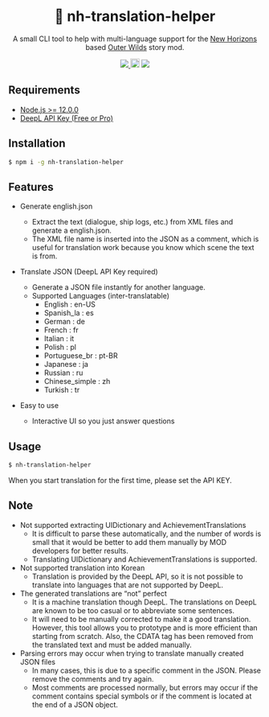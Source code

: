 <h1 align="center">📖 nh-translation-helper</h1>

<p align="center">
A small CLI tool to help with multi-language support for the <a href="https://nh.outerwildsmods.com">New Horizons</a> based <a href="https://www.mobiusdigitalgames.com/outer-wilds.html">Outer Wilds</a> story mod.
</p>
<p align="center">
  <a href="https://github.com/96-38/bitbank-trailing-stop/blob/master/LICENSE">
    <img src="https://img.shields.io/badge/license-MIT-green.svg" />
  </a>
    <a href="https://badge.fury.io/js/nh-translation-helper"><img src="https://badge.fury.io/js/nh-translation-helper.svg" alt="npm version" height="18"></a>
  <img src="https://user-images.githubusercontent.com/48713768/197670224-f408a47d-3781-48ea-acd4-8d8c57a7d66b.png"/>
</p>

## Requirements

- [Node.js >= 12.0.0](https://nodejs.org/)
- [DeepL API Key (Free or Pro)](https://www.deepl.com/docs-api)

## Installation

```bash
$ npm i -g nh-translation-helper
```

## Features

- Generate english.json
  - Extract the text (dialogue, ship logs, etc.) from XML files and generate a english.json.
  - The XML file name is inserted into the JSON as a comment, which is useful for translation work because you know which scene the text is from.
- Translate JSON (DeepL API Key required)

  - Generate a JSON file instantly for another language.
  - Supported Languages (inter-translatable)
    - English : en-US
    - Spanish_la : es
    - German : de
    - French : fr
    - Italian : it
    - Polish : pl
    - Portuguese_br : pt-BR
    - Japanese : ja
    - Russian : ru
    - Chinese_simple : zh
    - Turkish : tr

- Easy to use
  - Interactive UI so you just answer questions

## Usage

```bash
$ nh-translation-helper
```

When you start translation for the first time, please set the API KEY.

## Note

- Not supported extracting UIDictionary and AchievementTranslations
  - It is difficult to parse these automatically, and the number of words is small that it would be better to add them manually by MOD developers for better results.
  - Translating UIDictionary and AchievementTranslations is supported.
- Not supported translation into Korean
  - Translation is provided by the DeepL API, so it is not possible to translate into languages that are not supported by DeepL.
- The generated translations are “not” perfect
  - It is a machine translation though DeepL. The translations on DeepL are known to be too casual or to abbreviate some sentences.
  - It will need to be manually corrected to make it a good translation. However, this tool allows you to prototype and is more efficient than starting from scratch. Also, the CDATA tag has been removed from the translated text and must be added manually.
- Parsing errors may occur when trying to translate manually created JSON files
  - In many cases, this is due to a specific comment in the JSON. Please remove the comments and try again.
  - Most comments are processed normally, but errors may occur if the comment contains special symbols or if the comment is located at the end of a JSON object.
